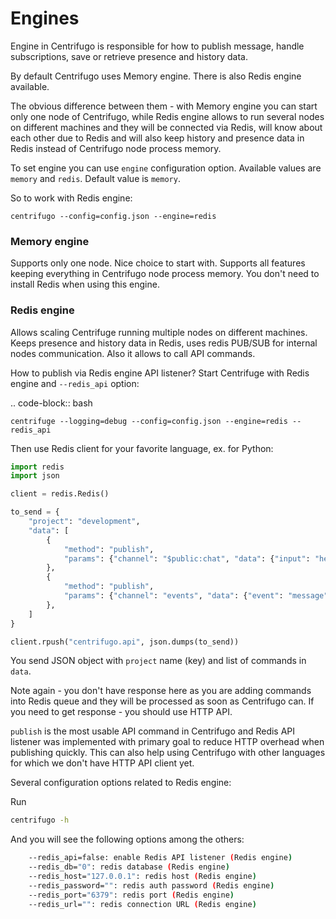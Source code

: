 # Engines

Engine in Centrifugo is responsible for how to publish message, handle subscriptions, save
or retrieve presence and history data.

By default Centrifugo uses Memory engine. There is also Redis engine available.

The obvious difference between them - with Memory engine you can start only one
node of Centrifugo, while Redis engine allows to run several nodes on different
machines and they will be connected via Redis, will know about each other due to
Redis and will also keep history and presence data in Redis instead of Centrifugo
node process memory.

To set engine you can use `engine` configuration option. Available values are
`memory` and `redis`. Default value is `memory`.

So to work with Redis engine:

```
centrifugo --config=config.json --engine=redis
```

### Memory engine

Supports only one node. Nice choice to start with. Supports all features keeping
everything in Centrifugo node process memory. You don't need to install Redis when
using this engine.


### Redis engine

Allows scaling Centrifuge running multiple nodes on different machines.
Keeps presence and history data in Redis, uses redis PUB/SUB for internal nodes communication.
Also it allows to call API commands.

How to publish via Redis engine API listener? Start Centrifuge with Redis
engine and ``--redis_api`` option:

.. code-block:: bash

    centrifuge --logging=debug --config=config.json --engine=redis --redis_api


Then use Redis client for your favorite language, ex. for Python:

```python
import redis
import json

client = redis.Redis()

to_send = {
    "project": "development",
    "data": [
        {
            "method": "publish",
            "params": {"channel": "$public:chat", "data": {"input": "hello"}}
        },
        {
            "method": "publish",
            "params": {"channel": "events", "data": {"event": "message"}}
        },
    ]
}

client.rpush("centrifugo.api", json.dumps(to_send))
```

You send JSON object with `project` name (key) and list of commands in `data`.

Note again - you don't have response here as you are adding commands into Redis queue
and they will be processed as soon as Centrifugo can. If you need to get response - you
should use HTTP API.

`publish` is the most usable API command in Centrifugo and Redis API listener was
implemented with primary goal to reduce HTTP overhead when publishing quickly.
This can also help using Centrifugo with other languages for which we don't
have HTTP API client yet.

Several configuration options related to Redis engine:

Run

```bash
centrifugo -h
```

And you will see the following options among the others:

```bash
    --redis_api=false: enable Redis API listener (Redis engine)
    --redis_db="0": redis database (Redis engine)
    --redis_host="127.0.0.1": redis host (Redis engine)
    --redis_password="": redis auth password (Redis engine)
    --redis_port="6379": redis port (Redis engine)
    --redis_url="": redis connection URL (Redis engine)
```